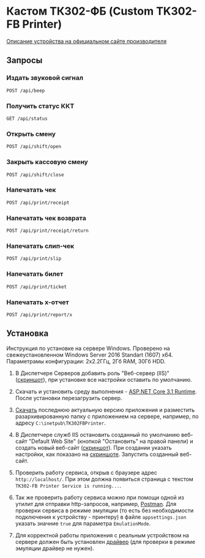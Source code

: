 # Кастом ТК302-ФБ (Custom TK302-FB Printer)

[Описание устройства на официальном сайте производителя](https://ladon.ru/kontrolno-kassovaya-tekhnika-kkt/kkt-custom-tk302-fb-ispolnenie-2/)


## Запросы

### Издать звуковой сигнал

`POST /api/beep`

### Получить статус ККТ

`GET /api/status`

### Открыть смену

`POST /api/shift/open`

### Закрыть кассовую смену

`POST /api/shift/close`

### Напечатать чек

`POST /api/print/receipt`

### Напечатать чек возврата

`POST /api/print/receipt/return`

### Напечатать слип-чек

`POST /api/print/slip`

### Напечатать билет

`POST /api/print/ticket`

### Напечатать x-отчет

`POST /api/print/report/x`


## Установка

Инструкция по установке на сервере Windows. Проверено на свежеустановленном Windows Server 2016 Standart (1607) x64. Параметрамы конфигурации: 2x2.2ГГц, 2Гб RAM, 30Гб HDD.

1. В Диспетчере Серверов добавить роль "Веб-сервер (IIS)" ([скриншот](Source/Images/s01.jpg)), при установке все настройки оставить по умолчанию.

2. Скачать и установить среду выполнения - [ASP.NET Core 3.1 Runtime](https://dotnet.microsoft.com/download/dotnet/thank-you/runtime-aspnetcore-3.1.21-windows-hosting-bundle-installer). После установки перезагрузить сервер.

3. [Скачать]() последнюю актуальную версию приложения и разместить разархивированную папку с приложением на сервере, например, по адресу `C:\inetpub\TK302FBPrinter`.

4. В Диспетчере служб IIS остановить созданный по умолчанию веб-сайт "Default Web Site" (кнопкой "Остановить" на правой панели) и создать новый веб-сайт ([скриншот](Source/Images/s02.jpg)). При создании указать настройки, как показано на [скриншоте](Source/Images/s03.jpg). Запустить созданный веб-сайт.

5. Проверить работу сервиса, открыв с браузере адрес `http://localhost/`. При этом должна появиться страница с текстом `TK302-FB Printer Service is running...`.

6. Так же проверить работу сервиса можно при помощи одной из утилит для отправки http-запросов, например, [Postman](https://www.postman.com). Для проверки сервиса в режиме эмуляции (то есть без необходимости подключения к устройству - принтеру) в файле `appsettings.json` указать значние `true` для параметра `EmulationMode`.

7. Для корректной работы приложения с реальным устройством на сервере должен быть установлен [драйвер](https://ladon.ru/upload/iblock/fd6/custom_tk302_fb_driver_v.2.30.00.zip) (для проверки в режиме эмуляции драйвер не нужен).
